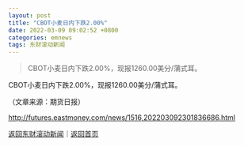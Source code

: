 ```yaml
---
layout: post
title: "CBOT小麦日内下跌2.00%"
date: 2022-03-09 09:02:52 +0800
categories: emnews
tags: 东财滚动新闻
---
```

> CBOT小麦日内下跌2.00%，现报1260.00美分/蒲式耳。

<p>CBOT小麦日内下跌2.00%，现报1260.00美分/蒲式耳。</p><p class="em_media">（文章来源：期货日报）</p>

<http://futures.eastmoney.com/news/1516,202203092301836686.html>

[返回东财滚动新闻](//finews.withounder.com/emnews/)｜[返回首页](//finews.withounder.com/)